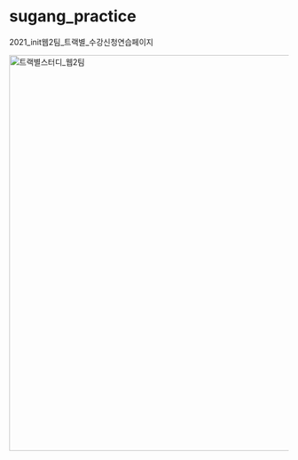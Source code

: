 # sugang_practice
2021_init웹2팀_트랙별_수강신청연습페이지

<img width="713" alt="트랙별스터디_웹2팀" src="https://user-images.githubusercontent.com/61766218/155828705-73a9f3f3-014a-4255-99a0-92d37a05a7b1.PNG">
